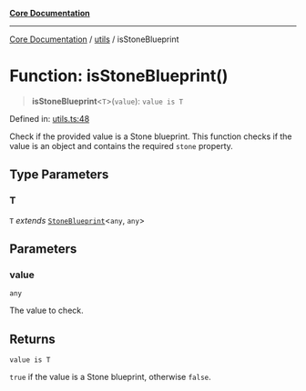 [**Core Documentation**](../../README.md)

***

[Core Documentation](../../README.md) / [utils](../README.md) / isStoneBlueprint

# Function: isStoneBlueprint()

> **isStoneBlueprint**\<`T`\>(`value`): `value is T`

Defined in: [utils.ts:48](https://github.com/stonemjs/core/blob/65c9e07f9d264b07f6e4091fcc29046b5ca8ea45/src/utils.ts#L48)

Check if the provided value is a Stone blueprint.
This function checks if the value is an object and contains the required `stone` property.

## Type Parameters

### T

`T` *extends* [`StoneBlueprint`](../../options/StoneBlueprint/interfaces/StoneBlueprint.md)\<`any`, `any`\>

## Parameters

### value

`any`

The value to check.

## Returns

`value is T`

`true` if the value is a Stone blueprint, otherwise `false`.
